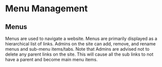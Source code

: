 # Menu Management

## Menus

Menus are used to navigate a website. Menus are primarily displayed as a hierarchical list of links. Admins on the site can add, remove, and rename menus and sub-menu items/tabs. Note that Admins are advised not to delete any parent links on the site. This will cause all the sub links to not have a parent and become main menu items.
